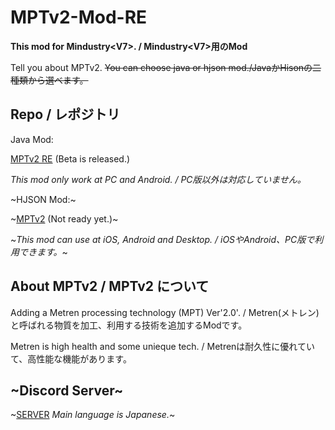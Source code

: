 # MPTv2-Mod-RE

**This mod for Mindustry&lt;V7>. / Mindustry&lt;V7>用のMod**

Tell you about MPTv2.
~~You can choose java or hjson mod./JavaかHisonの二種類から選べます。~~

## Repo / レポジトリ

Java Mod: 

[MPTv2 RE](https://github.com/Yunatexya/MPTv2ModRE "Java Mod") (Beta is released.)

*This mod only work at PC and Android. / PC版以外は対応していません。*

~HJSON Mod:~

~[MPTv2](https://github.com/Yunatexya/MPTv2Mod "HJSON Mod") (Not ready yet.)~

~*This mod can use at iOS, Android and Desktop. / iOSやAndroid、PC版で利用できます。*~

## About MPTv2 / MPTv2 について

Adding a Metren processing technology (MPT) Ver'2.0'. / Metren(メトレン)と呼ばれる物質を加工、利用する技術を追加するModです。

Metren is high health and some unieque tech. / Metrenは耐久性に優れていて、高性能な機能があります。

## ~Discord Server~

~[SERVER](https://discord.gg/2xtk9uGgRc) *Main language is Japanese.*~
